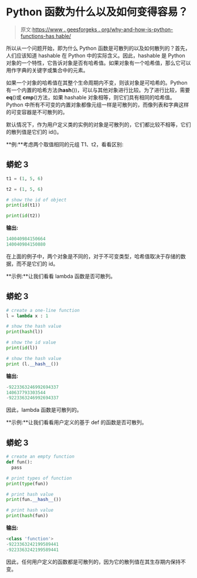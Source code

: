 # Python 函数为什么以及如何变得容易？

> 原文:[https://www . geesforgeks . org/why-and-how-is-python-functions-has hable/](https://www.geeksforgeeks.org/why-and-how-are-python-functions-hashable/)

所以从一个问题开始，即为什么 Python 函数是可散列的以及如何散列的？首先，人们应该知道 hashable 在 Python 中的实际含义。因此，hashable 是 Python 对象的一个特性，它告诉对象是否有哈希值。如果对象有一个哈希值，那么它可以用作字典的关键字或集合中的元素。

如果一个对象的哈希值在其整个生命周期内不变，则该对象是可哈希的。Python 有一个内置的哈希方法(__hash__())，可以与其他对象进行比较。为了进行比较，需要 __eq__()或 __cmp__()方法，如果 hashable 对象相等，则它们具有相同的哈希值。Python 中所有不可变的内置对象都像元组一样是可散列的，而像列表和字典这样的可变容器是不可散列的。

默认情况下，作为用户定义类的实例的对象是可散列的，它们都比较不相等，它们的散列值是它们的 id()。

**例:**考虑两个取值相同的元组 T1、t2，看看区别:

## 蟒蛇 3

```py
t1 = (1, 5, 6)

t2 = (1, 5, 6)

# show the id of object
print(id(t1))

print(id(t2))
```

**输出:**

```py
140040984150664
140040984150880

```

在上面的例子中，两个对象是不同的，对于不可变类型，哈希值取决于存储的数据，而不是它们的 id。

**示例:**让我们看看 lambda 函数是否可散列。

## 蟒蛇 3

```py
# create a one-line function
l = lambda x : 1

# show the hash value
print(hash(l))

# show the id value
print(id(l))

# show the hash value
print (l.__hash__())
```

**输出:**

```py
-9223363246992694337
140637793303544
-9223363246992694337

```

因此，lambda 函数是可散列的。

**示例:**让我们看看用户定义的基于 def 的函数是否可散列。

## 蟒蛇 3

```py
# create an empty function
def fun():
  pass

# print types of function
print(type(fun))

# print hash value
print(fun.__hash__())

# print hash value
print(hash(fun))
```

**输出:**

```py
<class 'function'>
-9223363242199589441
-9223363242199589441 

```

因此，任何用户定义的函数都是可散列的，因为它的散列值在其生存期内保持不变。